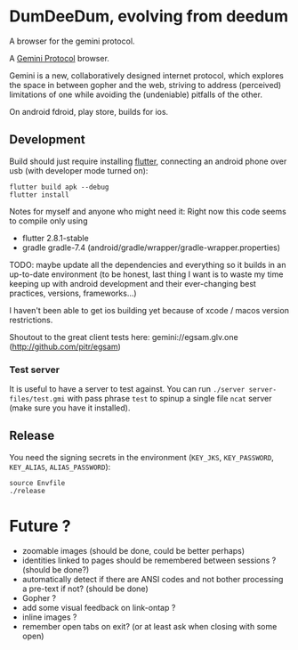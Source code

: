 # DumDeeDum, evolving from deedum

A browser for the gemini protocol.


A [Gemini Protocol](https://geminiprotocol.net/) browser.

Gemini is a new, collaboratively designed internet protocol, which explores the space in between gopher and the web, striving to address (perceived) limitations of one while avoiding the (undeniable) pitfalls of the other.

On android fdroid, play store, builds for ios.
## Development

Build should just require installing [flutter](https://flutter.dev/), connecting an android phone over usb (with developer mode turned on):

```
flutter build apk --debug
flutter install
```

Notes for myself and anyone who might need it:
Right now this code seems to compile only using 
- flutter 2.8.1-stable
- gradle gradle-7.4 (android/gradle/wrapper/gradle-wrapper.properties)

TODO: maybe update all the dependencies and everything so it builds in an up-to-date environment
(to be honest, last thing I want is to waste my time keeping up with android development and their
ever-changing best practices, versions, frameworks...)


I haven't been able to get ios building yet because of xcode / macos version restrictions.


Shoutout to the great client tests here:
gemini://egsam.glv.one (http://github.com/pitr/egsam)

### Test server

It is useful to have a server to test against.
You can run `./server server-files/test.gmi` with pass phrase `test` to spinup a single file `ncat` server (make sure you have it installed).

## Release

You need the signing secrets in the environment (`KEY_JKS`, `KEY_PASSWORD`, `KEY_ALIAS`, `ALIAS_PASSWORD`):

```
source Envfile
./release
```
# Future ?
- zoomable images (should be done, could be better perhaps)
- identities linked to pages should be remembered between sessions ? (should be done?)
- automatically detect if there are ANSI codes and not bother processing a pre-text if not? (should be done)
- Gopher ?
- add some visual feedback on link-ontap ?
- inline images ?
- remember open tabs on exit? (or at least ask when closing with some open) 
